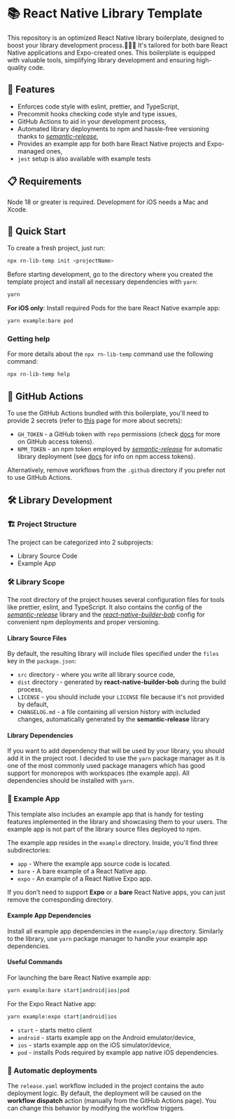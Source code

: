 # 📚 React Native Library Template

This repository is an optimized React Native library boilerplate, designed to boost your library development process.🧑‍💻🔧 It's tailored for both bare React Native applications and Expo-created ones. This boilerplate is equipped with valuable tools, simplifying library development and ensuring high-quality code.

## 🌟 Features

- Enforces code style with eslint, prettier, and TypeScript,
- Precommit hooks checking code style and type issues,
- GitHub Actions to aid in your development process,
- Automated library deployments to npm and hassle-free versioning thanks to [_semantic-release_](https://github.com/semantic-release/semantic-release),
- Provides an example app for both bare React Native projects and Expo-managed ones,
- `jest` setup is also available with example tests

## 📋 Requirements

Node 18 or greater is required. Development for iOS needs a Mac and Xcode.

## 🚀 Quick Start

To create a fresh project, just run:

```sh
npx rn-lib-temp init <projectName>
```

Before starting development, go to the directory where you created the template project and install all necessary dependencies with `yarn`:

```sh
yarn
```

**For iOS only**: Install required Pods for the bare React Native example app:

```sh
yarn example:bare pod
```

### Getting help

For more details about the `npx rn-lib-temp` command use the following command:

```sh
npx rn-lib-temp help
```

## 💫 GitHub Actions

To use the GitHub Actions bundled with this boilerplate, you'll need to provide 2 secrets (refer to [this](https://docs.github.com/en/actions/security-guides/using-secrets-in-github-actions) page for more about secrets):

- `GH_TOKEN` - a GitHub token with `repo` permissions (check [docs](https://docs.github.com/en/authentication/keeping-your-account-and-data-secure/managing-your-personal-access-tokens) for more on GitHub access tokens).
- `NPM_TOKEN` - an npm token employed by [_semantic-release_](https://github.com/semantic-release/semantic-release) for automatic library deployment (see [docs](https://docs.npmjs.com/about-access-tokens) for info on npm access tokens).

Alternatively, remove workflows from the `.github` directory if you prefer not to use GitHub Actions.

## 🛠️ Library Development

### 🏗️ Project Structure

The project can be categorized into 2 subprojects:

- Library Source Code
- Example App

### 🛠️ Library Scope

The root directory of the project houses several configuration files for tools like prettier, eslint, and TypeScript. It also contains the config of the [_semantic-release_](https://github.com/semantic-release/semantic-release) library and the [_react-native-builder-bob_](https://github.com/callstack/react-native-builder-bob) config for convenient npm deployments and proper versioning.

#### Library Source Files

By default, the resulting library will include files specified under the `files` key in the `package.json`:

- `src` directory - where you write all library source code,
- `dist` directory - generated by **react-native-builder-bob** during the build process,
- `LICENSE` - you should include your `LICENSE` file because it's not provided by default,
- `CHANGELOG.md` - a file containing all version history with included changes, automatically generated by the **semantic-release** library

#### Library Dependencies

If you want to add dependency that will be used by your library, you should add it in the project root. I decided to use the `yarn` package manager as it is one of the most commonly used package managers which has good support for monorepos with workspaces (the example app). All dependencies should be installed with `yarn`.

### 📱 Example App

This template also includes an example app that is handy for testing features implemented in the library and showcasing them to your users. The example app is not part of the library source files deployed to npm.

The example app resides in the `example` directory. Inside, you'll find three subdirectories:

- `app` - Where the example app source code is located.
- `bare` - A bare example of a React Native app.
- `expo` - An example of a React Native Expo app.

If you don't need to support **Expo** or a **bare** React Native apps, you can just remove the corresponding directory.

#### Example App Dependencies

Install all example app dependencies in the `example/app` directory. Similarly to the library, use `yarn` package manager to handle your example app dependencies.

#### Useful Commands

For launching the bare React Native example app:

```sh
yarn example:bare start|android|ios|pod
```

For the Expo React Native app:

```sh
yarn example:expo start|android|ios
```

- `start` - starts metro client
- `android` - starts example app on the Android emulator/device,
- `ios` - starts example app on the iOS simulator/device,
- `pod` - installs Pods required by example app native iOS dependencies.

### 🔄 Automatic deployments

The `release.yaml` workflow included in the project contains the auto deployment logic. By default, the deployment will be caused on the **workflow dispatch** action (manually from the GitHub Actions page). You can change this behavior by modifying the workflow triggers.
